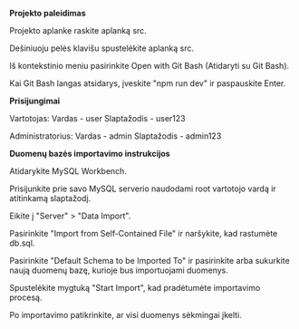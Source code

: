 **Projekto paleidimas**

Projekto aplanke raskite aplanką src.

Dešiniuoju pelės klavišu spustelėkite aplanką src.

Iš kontekstinio meniu pasirinkite Open with Git Bash (Atidaryti su Git Bash).

Kai Git Bash langas atsidarys, įveskite "npm run dev" ir paspauskite Enter.



**Prisijungimai**

Vartotojas:
Vardas - user
Slaptažodis - user123

Administratorius:
Vardas - admin
Slaptažodis - admin123


**Duomenų bazės importavimo instrukcijos**

Atidarykite MySQL Workbench.

Prisijunkite prie savo MySQL serverio naudodami root vartotojo vardą ir atitinkamą slaptažodį.

Eikite į "Server" > "Data Import".

Pasirinkite "Import from Self-Contained File" ir naršykite, kad rastumėte db.sql.

Pasirinkite "Default Schema to be Imported To" ir pasirinkite arba sukurkite naują duomenų bazę, kurioje bus importuojami duomenys.

Spustelėkite mygtuką "Start Import", kad pradėtumėte importavimo procesą.

Po importavimo patikrinkite, ar visi duomenys sėkmingai įkelti.
